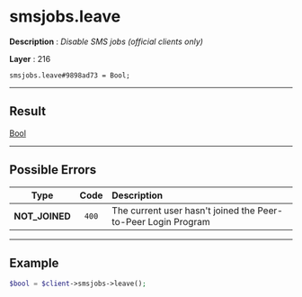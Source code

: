 # smsjobs.leave

**Description** : *Disable SMS jobs \(official clients only\)*

**Layer** : 216

```tl
smsjobs.leave#9898ad73 = Bool;
```

---

## Result

[Bool](type/Bool)

---

## Possible Errors

| Type | Code | Description |
| :---: | :---: | :--- |
| **NOT_JOINED** | `400` | The current user hasn't joined the Peer-to-Peer Login Program |

---

## Example

```php
$bool = $client->smsjobs->leave();
```
